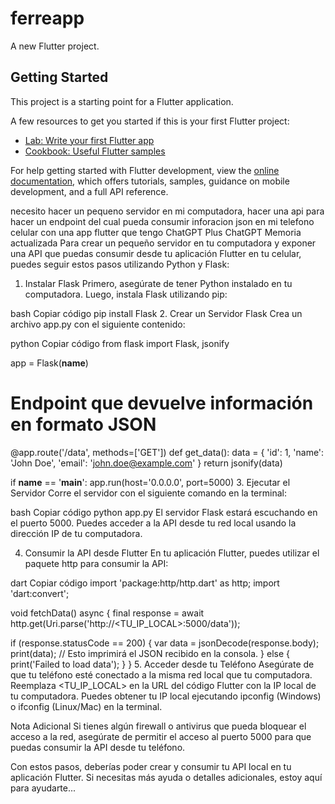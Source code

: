 # ferreapp

A new Flutter project.

## Getting Started

This project is a starting point for a Flutter application.

A few resources to get you started if this is your first Flutter project:

- [Lab: Write your first Flutter app](https://docs.flutter.dev/get-started/codelab)
- [Cookbook: Useful Flutter samples](https://docs.flutter.dev/cookbook)

For help getting started with Flutter development, view the
[online documentation](https://docs.flutter.dev/), which offers tutorials,
samples, guidance on mobile development, and a full API reference.

necesito hacer un pequeno servidor en mi computadora,
hacer una api para hacer un endpoint del cual pueda consumir inforacion json en mi telefono celular con una app flutter que tengo
ChatGPT Plus
ChatGPT
Memoria actualizada
Para crear un pequeño servidor en tu computadora y exponer una API que puedas consumir desde tu aplicación Flutter en tu celular, puedes seguir estos pasos utilizando Python y Flask:

1. Instalar Flask
   Primero, asegúrate de tener Python instalado en tu computadora. Luego, instala Flask utilizando pip:

bash
Copiar código
pip install Flask
2. Crear un Servidor Flask
   Crea un archivo app.py con el siguiente contenido:

python
Copiar código
from flask import Flask, jsonify

app = Flask(__name__)

# Endpoint que devuelve información en formato JSON
@app.route('/data', methods=['GET'])
def get_data():
data = {
'id': 1,
'name': 'John Doe',
'email': 'john.doe@example.com'
}
return jsonify(data)

if __name__ == '__main__':
app.run(host='0.0.0.0', port=5000)
3. Ejecutar el Servidor
   Corre el servidor con el siguiente comando en la terminal:

bash
Copiar código
python app.py
El servidor Flask estará escuchando en el puerto 5000. Puedes acceder a la API desde tu red local usando la dirección IP de tu computadora.

4. Consumir la API desde Flutter
   En tu aplicación Flutter, puedes utilizar el paquete http para consumir la API:

dart
Copiar código
import 'package:http/http.dart' as http;
import 'dart:convert';

void fetchData() async {
final response = await http.get(Uri.parse('http://<TU_IP_LOCAL>:5000/data'));

if (response.statusCode == 200) {
var data = jsonDecode(response.body);
print(data); // Esto imprimirá el JSON recibido en la consola.
} else {
print('Failed to load data');
}
}
5. Acceder desde tu Teléfono
   Asegúrate de que tu teléfono esté conectado a la misma red local que tu computadora. Reemplaza <TU_IP_LOCAL> en la URL del código Flutter con la IP local de tu computadora. Puedes obtener tu IP local ejecutando ipconfig (Windows) o ifconfig (Linux/Mac) en la terminal.

Nota Adicional
Si tienes algún firewall o antivirus que pueda bloquear el acceso a la red, asegúrate de permitir el acceso al puerto 5000 para que puedas consumir la API desde tu teléfono.

Con estos pasos, deberías poder crear y consumir tu API local en tu aplicación Flutter. Si necesitas más ayuda o detalles adicionales, estoy aquí para ayudarte...
